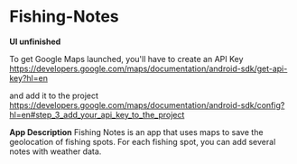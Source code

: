 # Fishing-Notes

**UI unfinished**

To get Google Maps launched, you'll have to create an API Key
https://developers.google.com/maps/documentation/android-sdk/get-api-key?hl=en

and add it to the project
https://developers.google.com/maps/documentation/android-sdk/config?hl=en#step_3_add_your_api_key_to_the_project

**App Description**
Fishing Notes is an app that uses maps to save the geolocation of fishing spots.
For each fishing spot, you can add several notes with weather data.
